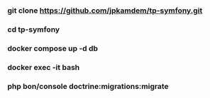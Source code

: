 ### git clone https://github.com/jpkamdem/tp-symfony.git

### cd tp-symfony

### docker compose up -d db

### docker exec -it <conteneur-symfony> bash

### php bon/console doctrine:migrations:migrate
